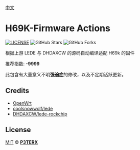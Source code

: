 [中文](https://p3terx.com/archives/build-openwrt-with-github-actions.html)

# H69K-Firmware Actions

[![LICENSE](https://img.shields.io/github/license/mashape/apistatus.svg?style=flat-square&label=LICENSE)](https://github.com/P3TERX/Actions-OpenWrt/blob/master/LICENSE)
![GitHub Stars](https://img.shields.io/github/stars/P3TERX/Actions-OpenWrt.svg?style=flat-square&label=Stars&logo=github)
![GitHub Forks](https://img.shields.io/github/forks/P3TERX/Actions-OpenWrt.svg?style=flat-square&label=Forks&logo=github)

根据上游 LEDE 与 DHDAXCW 的源码自动编译适配 H69k 的固件

推荐指数: **-9999**

此包含有大量意义不明~~**强迫症**~~的修改，以及不定期活跃更新。

## Credits

- [OpenWrt](https://github.com/openwrt/openwrt)
- [coolsnowwolf/lede](https://github.com/coolsnowwolf/lede)
- [DHDAXCW/lede-rockchip](https://github.com/DHDAXCW/lede-rockchip)

## License

[MIT](https://github.com/P3TERX/Actions-OpenWrt/blob/main/LICENSE) © [**P3TERX**](https://p3terx.com)

